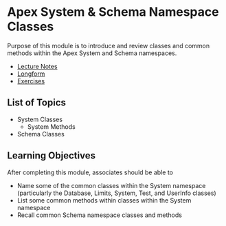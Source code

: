 # Apex System & Schema Namespace Classes

Purpose of this module is to introduce and review classes and common methods within the Apex System and Schema namespaces.

* [Lecture Notes](<./LNApex System & Schema Namespace Classes.md>)
* [Longform](<./LFApex System & Schema Namespace Classes.md>)
* [Exercises]()

## List of Topics

* System Classes
  * System Methods
* Schema Classes

## Learning Objectives

After completing this module, associates should be able to

* Name some of the common classes within the System namespace (particularly the Database, Limits, System, Test, and UserInfo classes)
* List some common methods within classes within the System namespace
* Recall common Schema namespace classes and methods
